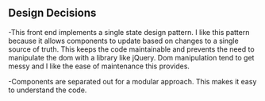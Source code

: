 
## Design Decisions

-This front end implements a single state design pattern. I like this pattern
because it allows components to update based on changes to a single source of truth.
This keeps the code maintainable and prevents the need to manipulate the dom with a library
like jQuery. Dom manipulation tend to get messy and I like the ease of maintenance this provides.

-Components are separated out for a modular approach. This makes it easy to understand the
code.
